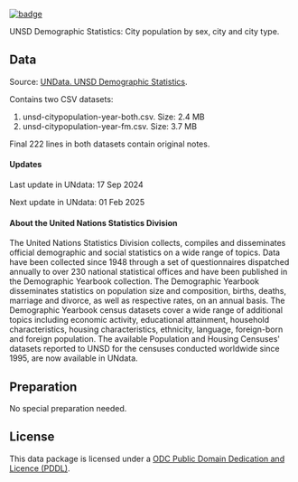 <a className="gh-badge" href="https://datahub.io/core/population-city"><img src="https://badgen.net/badge/icon/View%20on%20datahub.io/orange?icon=https://datahub.io/datahub-cube-badge-icon.svg&label&scale=1.25" alt="badge" /></a>

UNSD Demographic Statistics: City population by sex, city and city type.

## Data
Source: [UNData. UNSD Demographic Statistics](http://data.un.org/Data.aspx?d=POP&f=tableCode:240).

Contains two CSV datasets:
  1. unsd-citypopulation-year-both.csv. Size: 2.4 MB
  2. unsd-citypopulation-year-fm.csv. Size: 3.7 MB

Final 222 lines in both datasets contain original notes.

#### Updates
Last update in UNdata: 17 Sep 2024

Next update in UNdata: 01 Feb 2025

#### About the United Nations Statistics Division
The United Nations Statistics Division collects, compiles and disseminates official demographic and social statistics on a wide range of topics. Data have been collected since 1948 through a set of questionnaires dispatched annually to over 230 national statistical offices and have been published in the Demographic Yearbook collection. The Demographic Yearbook disseminates statistics on population size and composition, births, deaths, marriage and divorce, as well as respective rates, on an annual basis. The Demographic Yearbook census datasets cover a wide range of additional topics including economic activity, educational attainment, household characteristics, housing characteristics, ethnicity, language, foreign-born and foreign population. The available Population and Housing Censuses' datasets reported to UNSD for the censuses conducted worldwide since 1995, are now available in UNdata.

## Preparation
No special preparation needed.

## License
This data package is licensed under a [ODC Public Domain Dedication and Licence (PDDL)](http://opendatacommons.org/licenses/pddl/1.0/).



